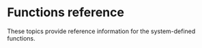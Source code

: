 # Functions reference

These topics provide reference information for the system-defined functions.

